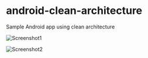 # android-clean-architecture
Sample Android  app using clean architecture

![Screenshot1](https://github.com/emedinaa/android-clean-architecture/blob/master/screenshot1.png?raw=true)

![Screenshot2](https://github.com/emedinaa/android-clean-architecture/blob/master/screenshot2.png?raw=true)
